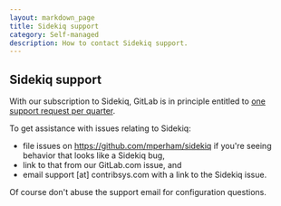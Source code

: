 ```yaml
---
layout: markdown_page
title: Sidekiq support
category: Self-managed
description: How to contact Sidekiq support.
---
```


## Sidekiq support

With our subscription to Sidekiq, GitLab is in principle entitled to [one support request per quarter](https://github.com/mperham/sidekiq/wiki/Commercial-Support#priority-support).

To get assistance with issues relating to Sidekiq:

- file issues on <https://github.com/mperham/sidekiq> if you're seeing behavior that looks like a Sidekiq bug,
- link to that from our GitLab.com issue, and
- email support [at] contribsys.com with a link to the Sidekiq issue.

Of course don't abuse the support email for configuration questions.
